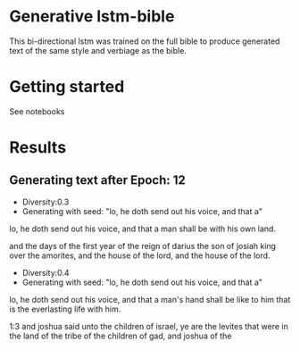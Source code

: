 # Generative lstm-bible
This bi-directional lstm was trained on the full bible to produce generated text of the same style and verbiage as the bible.

# Getting started
See notebooks

# Results

## Generating text after Epoch: 12
- Diversity:0.3
- Generating with seed: "lo, he doth send out his voice, and that a"

lo, he doth send out his voice, and that a 
 man shall be with his own land. 
 
 and the days of the first year of the reign of darius the son of 
 josiah king over the amorites, and the house of the lord, and the 
 house of the lord. 
 
- Diversity:0.4
- Generating with seed: "lo, he doth send out his voice, and that a"

lo, he doth send out his voice, and that a 
 man's hand shall be like to him that is the 
 everlasting life with him. 
 
 1:3 and joshua said unto the children of israel, ye are the levites that 
 were in the land of the tribe of the children of gad, 
 and joshua of the 
